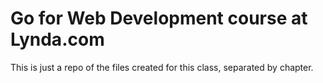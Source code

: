# Go for Web Development course at Lynda.com

This is just a repo of the files created for this class, separated by chapter.

